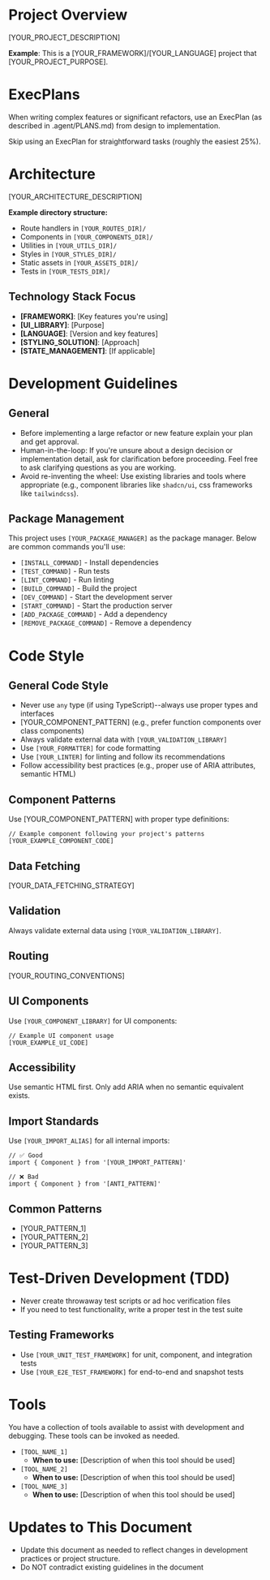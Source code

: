 # Project Overview

<!--
  TEMPLATE INSTRUCTIONS: Replace this section with your project's description.
  Include information about:
  - What your project does
  - Main technologies used (framework, language, etc.)
  - Key features or goals
  - Target users or use cases
-->

[YOUR_PROJECT_DESCRIPTION]

**Example**: This is a [YOUR_FRAMEWORK]/[YOUR_LANGUAGE] project that [YOUR_PROJECT_PURPOSE].

# ExecPlans

When writing complex features or significant refactors, use an ExecPlan (as described in .agent/PLANS.md) from design to implementation.

Skip using an ExecPlan for straightforward tasks (roughly the easiest 25%).

# Architecture

<!--
  TEMPLATE INSTRUCTIONS: Describe your project's file/folder structure here.
  Include information about:
  - Where different types of files live
  - Routing structure (if applicable)
  - Component organization
  - Asset management
-->

[YOUR_ARCHITECTURE_DESCRIPTION]

**Example directory structure:**
- Route handlers in `[YOUR_ROUTES_DIR]/`
- Components in `[YOUR_COMPONENTS_DIR]/`
- Utilities in `[YOUR_UTILS_DIR]/`
- Styles in `[YOUR_STYLES_DIR]/`
- Static assets in `[YOUR_ASSETS_DIR]/`
- Tests in `[YOUR_TESTS_DIR]/`

## Technology Stack Focus

<!--
  TEMPLATE INSTRUCTIONS: List your project's main technologies and frameworks.
-->

* **[FRAMEWORK]**: [Key features you're using]
* **[UI_LIBRARY]**: [Purpose]
* **[LANGUAGE]**: [Version and key features]
* **[STYLING_SOLUTION]**: [Approach]
* **[STATE_MANAGEMENT]**: [If applicable]

# Development Guidelines

## General

- Before implementing a large refactor or new feature explain your plan and get approval.
- Human-in-the-loop: If you're unsure about a design decision or implementation detail, ask for clarification before proceeding. Feel free to ask clarifying questions as you are working.
- Avoid re-inventing the wheel: Use existing libraries and tools where appropriate (e.g., component libraries like `shadcn/ui`, css frameworks like `tailwindcss`).

## Package Management

<!--
  TEMPLATE INSTRUCTIONS: Replace with your package manager and common commands.
  Examples: npm, yarn, pnpm, bun
-->

This project uses `[YOUR_PACKAGE_MANAGER]` as the package manager. Below are common commands you'll use:

- `[INSTALL_COMMAND]` - Install dependencies
- `[TEST_COMMAND]` - Run tests
- `[LINT_COMMAND]` - Run linting
- `[BUILD_COMMAND]` - Build the project
- `[DEV_COMMAND]` - Start the development server
- `[START_COMMAND]` - Start the production server
- `[ADD_PACKAGE_COMMAND]` - Add a dependency
- `[REMOVE_PACKAGE_COMMAND]` - Remove a dependency

# Code Style

<!--
  TEMPLATE INSTRUCTIONS: Customize code style guidelines for your project.
  Include:
  - Type safety requirements
  - Component patterns
  - Data validation approach
  - Code formatting tools
  - Linting rules
  - Framework-specific best practices
-->

## General Code Style

- Never use `any` type (if using TypeScript)--always use proper types and interfaces
- [YOUR_COMPONENT_PATTERN] (e.g., prefer function components over class components)
- Always validate external data with `[YOUR_VALIDATION_LIBRARY]`
- Use `[YOUR_FORMATTER]` for code formatting
- Use `[YOUR_LINTER]` for linting and follow its recommendations
- Follow accessibility best practices (e.g., proper use of ARIA attributes, semantic HTML)

## Component Patterns

<!--
  TEMPLATE INSTRUCTIONS: Provide an example component following your project's conventions.
-->

Use [YOUR_COMPONENT_PATTERN] with proper type definitions:

```[YOUR_LANGUAGE]
// Example component following your project's patterns
[YOUR_EXAMPLE_COMPONENT_CODE]
```

## Data Fetching

<!--
  TEMPLATE INSTRUCTIONS: Describe your data fetching strategy.
  Examples: GraphQL, REST, Server Components, etc.
-->

[YOUR_DATA_FETCHING_STRATEGY]

## Validation

<!--
  TEMPLATE INSTRUCTIONS: Describe how external data should be validated.
-->

Always validate external data using `[YOUR_VALIDATION_LIBRARY]`.

## Routing

<!--
  TEMPLATE INSTRUCTIONS: Describe your routing structure and conventions.
-->

[YOUR_ROUTING_CONVENTIONS]

## UI Components

<!--
  TEMPLATE INSTRUCTIONS: Describe your component library and styling approach.
-->

Use `[YOUR_COMPONENT_LIBRARY]` for UI components:

```[YOUR_LANGUAGE]
// Example UI component usage
[YOUR_EXAMPLE_UI_CODE]
```

## Accessibility

Use semantic HTML first. Only add ARIA when no semantic equivalent exists.

## Import Standards

<!--
  TEMPLATE INSTRUCTIONS: Define import path conventions (absolute vs relative, aliases, etc.)
-->

Use `[YOUR_IMPORT_ALIAS]` for all internal imports:

```[YOUR_LANGUAGE]
// ✅ Good
import { Component } from '[YOUR_IMPORT_PATTERN]'

// ❌ Bad
import { Component } from '[ANTI_PATTERN]'
```

## Common Patterns

- [YOUR_PATTERN_1]
- [YOUR_PATTERN_2]
- [YOUR_PATTERN_3]

# Test-Driven Development (TDD)

- Never create throwaway test scripts or ad hoc verification files
- If you need to test functionality, write a proper test in the test suite

<!--
  TEMPLATE INSTRUCTIONS: Specify your testing tools and approach.
  Include:
  - Unit test framework
  - Integration test framework
  - E2E test framework
  - Testing best practices
-->

## Testing Frameworks

- Use `[YOUR_UNIT_TEST_FRAMEWORK]` for unit, component, and integration tests
- Use `[YOUR_E2E_TEST_FRAMEWORK]` for end-to-end and snapshot tests

# Tools

<!--
  TEMPLATE INSTRUCTIONS: List any MCP tools, custom scripts, or development tools available to the agent.
  This section helps the AI agent understand what additional capabilities it has access to.
  Common categories:
  - Sequential thinking/reasoning tools
  - Documentation lookup tools
  - UI component generation tools
  - Browser automation/testing tools
  - Code generation tools
  - Project-specific utilities
-->

You have a collection of tools available to assist with development and debugging. These tools can be invoked as needed.

- `[TOOL_NAME_1]`
  - **When to use:** [Description of when this tool should be used]
- `[TOOL_NAME_2]`
  - **When to use:** [Description of when this tool should be used]
- `[TOOL_NAME_3]`
  - **When to use:** [Description of when this tool should be used]

# Updates to This Document
- Update this document as needed to reflect changes in development practices or project structure.
- Do NOT contradict existing guidelines in the document
